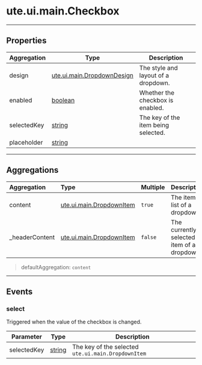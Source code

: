 # ute.ui.main.Checkbox

***
## Properties ##

| Aggregation | Type                                        | Description                         |
|-------------|---------------------------------------------|-------------------------------------|
| design      | [ute.ui.main.DropdownDesign](../library.js) | The style and layout of a dropdown. |
| enabled     | [boolean](https://goo.gl/KjFDba)            | Whether the checkbox is enabled.    |
| selectedKey | [string](https://goo.gl/tle3QN)             | The key of the item being selected. |
| placeholder | [string](https://goo.gl/tle3QN)             |                                     |

***
## Aggregations ##

| Aggregation         | Type                                           | Multiple | Description                                |
| :------------------ | :--------------------------------------------- | :------- | :----------------------------------------- |
| content             | [ute.ui.main.DropdownItem](../DropdownItem.js) | `true`   | The item list of a dropdown.               |
| _headerContent      | [ute.ui.main.DropdownItem](../DropdownItem.js) | `false`  | The currently selected item of a dropdown. |

> defaultAggregation: `content`

***
## Events ##

### select ##
Triggered when the value of the checkbox is changed.

| Parameter   | Type                             | Description                                        |
|-------------|----------------------------------|----------------------------------------------------|
| selectedKey | [string](https://goo.gl/tle3QN)  | The key of the selected `ute.ui.main.DropdownItem` |